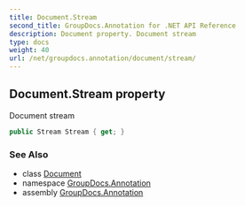 ```yaml
---
title: Document.Stream
second_title: GroupDocs.Annotation for .NET API Reference
description: Document property. Document stream
type: docs
weight: 40
url: /net/groupdocs.annotation/document/stream/
---
```

## Document.Stream property

Document stream

```csharp
public Stream Stream { get; }
```

### See Also

* class [Document](../)
* namespace [GroupDocs.Annotation](../../document/)
* assembly [GroupDocs.Annotation](../../../)


